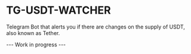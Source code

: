 # TG-USDT-WATCHER
Telegram Bot that alerts you if there are changes on the supply of USDT, also known as Tether.

--- Work in progress ---